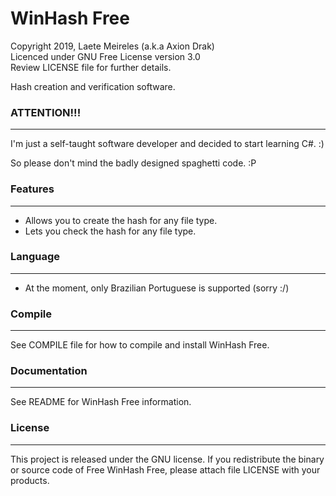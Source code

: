 # WinHash Free

Copyright 2019, Laete Meireles (a.k.a Axion Drak)   
Licenced under GNU Free License version 3.0  
Review LICENSE file for further details.   

Hash creation and verification software.

### ATTENTION!!!
----------------
I'm just a self-taught software developer and decided to start learning C#. :)

So please don't mind the badly designed spaghetti code. :P

### Features
------------
* Allows you to create the hash for any file type.
* Lets you check the hash for any file type.

### Language
------------
* At the moment, only Brazilian Portuguese is supported (sorry :/)

### Compile
-----------
See COMPILE file for how to compile and install WinHash Free.

### Documentation
-----------------
See README for WinHash Free information.

### License
-----------
This project is released under the GNU license. If you redistribute the binary
or source code of Free WinHash Free, please attach file LICENSE with your products.
